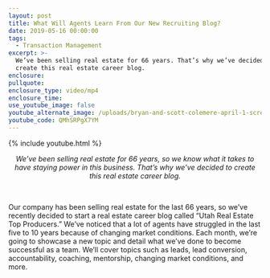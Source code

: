 ```yaml
---
layout: post
title: What Will Agents Learn From Our New Recruiting Blog?
date: 2019-05-16 00:00:00
tags:
  - Transaction Management
excerpt: >-
  We’ve been selling real estate for 66 years. That’s why we’ve decided to
  create this real estate career blog.
enclosure:
pullquote:
enclosure_type: video/mp4
enclosure_time:
use_youtube_image: false
youtube_alternate_image: /uploads/bryan-and-scott-colemere-april-1-screen-shot-np.jpg
youtube_code: QMhSRPgX7YM
---
```


{% include youtube.html %}

<center><em>We&rsquo;ve been selling real estate for 66 years, so we know what it takes to have staying power in this business. That&rsquo;s why we&rsquo;ve decided to create this real estate career blog.</em></center>

&nbsp;

Our company has been selling real estate for the last 66 years, so we’ve recently decided to start a real estate career blog called “Utah Real Estate Top Producers.” We’ve noticed that a lot of agents have struggled in the last five to 10 years because of changing market conditions. Each month, we’re going to showcase a new topic and detail what we’ve done to become successful as a team. We’ll cover topics such as leads, lead conversion, accountability, coaching, mentorship, changing market conditions, and more.